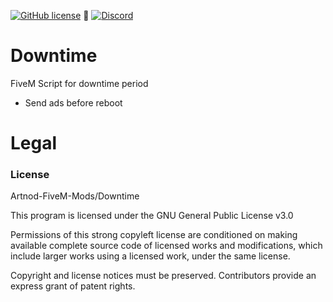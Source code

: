 [![GitHub license](https://img.shields.io/github/license/Artnod-FiveM-Mods/Downtime.svg)](https://github.com/Artnod-FiveM-Mods/Downtime/blob/master/LICENSE) :small_blue_diamond: 
[![Discord](https://img.shields.io/discord/436197783331012629.svg)](https://discord.gg/u7dj7Ja)  

# Downtime
FiveM Script for downtime period

  - Send ads before reboot

# Legal
### License
Artnod-FiveM-Mods/Downtime  

This program is licensed under the GNU General Public License v3.0  

Permissions of this strong copyleft license are conditioned on making available complete source code of licensed works and modifications, which include larger works using a licensed work, under the same license.  

Copyright and license notices must be preserved. Contributors provide an express grant of patent rights.
